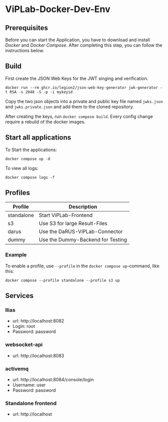 # ViPLab-Docker-Dev-Env

## Prerequisites

Before you can start the Application, you have to download and install *Docker* and *Docker Compose*.
After completing this step, you can follow the instructions below.

## Build

First create the JSON Web Keys for the JWT singing and verification.
```
docker run --rm ghcr.io/legion2/json-web-key-generator jwk-generator -t RSA -s 2048 -S -p -i mykeyid
```
Copy the two json objects into a private and public key file named `jwks.json` and `jwks.private.json` and add them to the cloned repository.

After creating the keys, run `docker compose build`.
Every config change require a rebuild of the docker images.

## Start all applications
To Start the applications:
```
docker compose up -d
```

To view all logs:
```
docker compose logs -f
```

## Profiles

| Profile | Description |
| --------| ----------- |
| standalone | Start ViPLab-Frontend |
| s3 | Use S3 for large Result-Files |
| darus | Use the DaRUS-ViPLab-Connector |
| dummy | Use the Dummy-Backend for Testing |

### Example

To enable a profile, use `--profile` in the `docker compose up`-command, like this:

```
docker compose --profile standalone --profile s3 up
```

## Services

### Ilias

* url: http://localhost:8082
* Login: root
* Password: password

### websocket-api

* url: http://localhost:8083

### activemq

* url: http://localhost:8084/console/login
* Username: user
* Password: password

### Standalone frontend

* url: http://localhost
